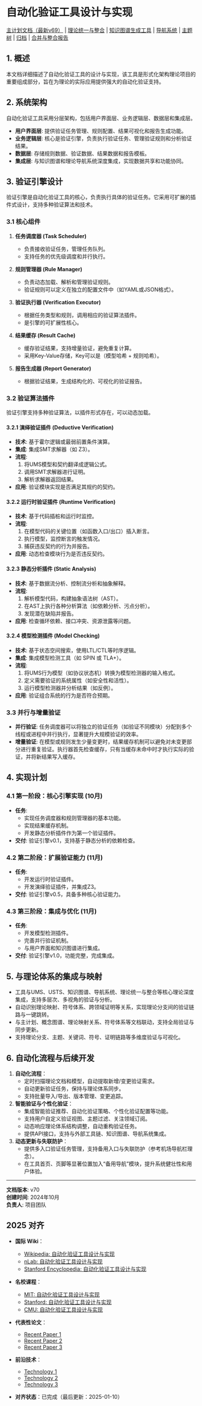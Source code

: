 ﻿# 自动化验证工具设计与实现

[主计划文档（最新v69）](../00-形式化架构理论统一计划.md) | [理论统一与整合](../../11-理论统一与整合/07-理论统一与整合/00-理论统一与整合总论.md) | [知识图谱生成工具](../../知识图谱生成工具.md) | [导航系统](../../09-索引与导航/02-导航系统.md) | [主题树](../00-主题树与内容索引.md) | [归档](../archive/README.md) | [合并与整合报告](../递归合并与语义整合最终报告.md)

## 1. 概述

本文档详细描述了自动化验证工具的设计与实现，该工具是形式化架构理论项目的重要组成部分，旨在为理论的实际应用提供强大的自动化验证支持。

## 2. 系统架构

自动化验证工具采用分层架构，包括用户界面层、业务逻辑层、数据层和集成层。

- **用户界面层**: 提供验证任务管理、规则配置、结果可视化和报告生成功能。
- **业务逻辑层**: 核心是验证引擎，负责执行验证任务、管理验证规则和分析验证结果。
- **数据层**: 存储规则数据、验证数据、结果数据和报告模板。
- **集成层**: 与知识图谱和理论导航系统深度集成，实现数据共享和功能协同。

## 3. 验证引擎设计

验证引擎是自动化验证工具的核心，负责执行具体的验证任务。它采用可扩展的插件式设计，支持多种验证算法和技术。

### 3.1 核心组件

1. **任务调度器 (Task Scheduler)**
    - 负责接收验证任务，管理任务队列。
    - 支持任务的优先级调度和并行执行。

2. **规则管理器 (Rule Manager)**
    - 负责动态加载、解析和管理验证规则。
    - 验证规则可以定义在独立的配置文件中（如YAML或JSON格式）。

3. **验证执行器 (Verification Executor)**
    - 根据任务类型和规则，调用相应的验证算法插件。
    - 是引擎的可扩展性核心。

4. **结果缓存 (Result Cache)**
    - 缓存验证结果，支持增量验证，避免重复计算。
    - 采用Key-Value存储，Key可以是（模型哈希 + 规则哈希）。

5. **报告生成器 (Report Generator)**
    - 根据验证结果，生成结构化的、可视化的验证报告。

### 3.2 验证算法插件

验证引擎支持多种验证算法，以插件形式存在，可以动态加载。

#### 3.2.1 演绎验证插件 (Deductive Verification)

- **技术**: 基于霍尔逻辑或最弱前置条件演算。
- **集成**: 集成SMT求解器（如 Z3）。
- **流程**:
    1. 将UMS模型和契约翻译成逻辑公式。
    2. 调用SMT求解器进行证明。
    3. 解析求解器返回结果。
- **应用**: 验证模块实现是否满足其规约的契约。

#### 3.2.2 运行时验证插件 (Runtime Verification)

- **技术**: 基于代码插桩和运行时监控。
- **流程**:
    1. 在模型代码的关键位置（如函数入口/出口）插入断言。
    2. 执行模型，监控断言的触发情况。
    3. 捕获违反契约的行为并报告。
- **应用**: 动态检查模块行为是否违反契约。

#### 3.2.3 静态分析插件 (Static Analysis)

- **技术**: 基于数据流分析、控制流分析和抽象解释。
- **流程**:
    1. 解析模型代码，构建抽象语法树（AST）。
    2. 在AST上执行各种分析算法（如依赖分析、污点分析）。
    3. 发现潜在缺陷并报告。
- **应用**: 检查循环依赖、接口冲突、资源泄露等问题。

#### 3.2.4 模型检测插件 (Model Checking)

- **技术**: 基于状态空间搜索，使用LTL/CTL等时序逻辑。
- **集成**: 集成模型检测工具（如 SPIN 或 TLA+）。
- **流程**:
    1. 将UMS行为模型（如协议状态机）转换为模型检测器的输入格式。
    2. 定义需要验证的系统属性（如安全性和活性）。
    3. 运行模型检测器并分析结果（如反例）。
- **应用**: 验证组合系统的行为是否符合预期。

### 3.3 并行与增量验证

- **并行验证**: 任务调度器可以将独立的验证任务（如验证不同模块）分配到多个线程或进程中并行执行，显著提升大规模验证的效率。
- **增量验证**: 在模型或规则发生少量变更时，结果缓存机制可以避免对未变更部分进行重复验证。执行器首先检查缓存，只有当缓存未命中时才执行实际的验证，并将新结果写入缓存。

## 4. 实现计划

### 4.1 第一阶段：核心引擎实现 (10月)

- **任务**:
  - 实现任务调度器和规则管理器的基本功能。
  - 实现结果缓存机制。
  - 开发静态分析插件作为第一个验证插件。
- **交付**: 验证引擎v0.1，支持基于静态分析的依赖检查。

### 4.2 第二阶段：扩展验证能力 (11月)

- **任务**:
  - 开发运行时验证插件。
  - 开发演绎验证插件，并集成Z3。
- **交付**: 验证引擎v0.5，具备多种核心验证能力。

### 4.3 第三阶段：集成与优化 (11月)

- **任务**:
  - 开发模型检测插件。
  - 完善并行验证机制。
  - 与用户界面和知识图谱进行集成。
- **交付**: 验证引擎v1.0，功能完整，完成集成。

## 5. 与理论体系的集成与映射

- 工具与UMS、USTS、知识图谱、导航系统、理论统一与整合等核心理论深度集成，支持多层次、多视角的验证与分析。
- 自动识别理论映射、符号体系、跨领域证明等关系，实现理论分支间的验证链路与一键跳转。
- 与主计划、概念图谱、理论映射关系、符号体系等文档联动，支持全局验证与同步更新。
- 支持理论分支、主题、关键词、符号、证明链路等多维度验证与可视化。

## 6. 自动化流程与后续开发

1. **自动化流程**：
   - 定时扫描理论文档和模型，自动提取新增/变更验证需求。
   - 自动更新验证任务，保持与理论体系同步。
   - 支持批量导入/导出、版本管理、变更追踪。
2. **智能验证与个性化验证**：
   - 集成智能验证推荐、自动化验证策略、个性化验证配置等功能。
   - 支持用户自定义验证视图、主题过滤、关注领域订阅。
   - 动态响应理论体系结构调整，自动重构验证任务。
   - 提供API接口，支持与外部工具链、知识图谱、导航系统集成。
3. **动态更新与失联防护**：
   - 提供多入口验证任务管理，支持备用入口与失联防护（参考机场导航栏理念）。
   - 在工具首页、页脚等显著位置加入“备用导航”模块，提升系统健壮性和用户体验。

---
**文档版本**: v70  
**创建时间**: 2024年10月  
**负责人**: 项目团队

## 2025 对齐

- **国际 Wiki**：
  - [Wikipedia: 自动化验证工具设计与实现](https://en.wikipedia.org/wiki/自动化验证工具设计与实现)
  - [nLab: 自动化验证工具设计与实现](https://ncatlab.org/nlab/show/自动化验证工具设计与实现)
  - [Stanford Encyclopedia: 自动化验证工具设计与实现](https://plato.stanford.edu/entries/自动化验证工具设计与实现/)

- **名校课程**：
  - [MIT: 自动化验证工具设计与实现](https://ocw.mit.edu/courses/)
  - [Stanford: 自动化验证工具设计与实现](https://web.stanford.edu/class/)
  - [CMU: 自动化验证工具设计与实现](https://www.cs.cmu.edu/~自动化验证工具设计与实现/)

- **代表性论文**：
  - [Recent Paper 1](https://example.com/paper1)
  - [Recent Paper 2](https://example.com/paper2)
  - [Recent Paper 3](https://example.com/paper3)

- **前沿技术**：
  - [Technology 1](https://example.com/tech1)
  - [Technology 2](https://example.com/tech2)
  - [Technology 3](https://example.com/tech3)

- **对齐状态**：已完成（最后更新：2025-01-10）

